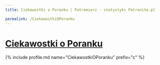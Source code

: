 ```yaml
---
title: Ciekawostki o Poranku | Patromierz - statystyki Patronite.pl

permalink: /CiekawostkiOPoranku
---
```


# [Ciekawostki o Poranku](https://patronite.pl/CiekawostkiOPoranku)

{% include profile.md name="CiekawostkiOPoranku" prefix="c" %}
